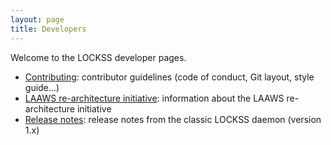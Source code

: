 ```yaml
---
layout: page
title: Developers
---
```


Welcome to the LOCKSS developer pages.

*   [Contributing](contributing.md): contributor guidelines (code of conduct, Git layout, style guide...)
*   [LAAWS re-architecture initiative](laaws): information about the LAAWS re-architecture initiative
*   [Release notes](release-notes.md): release notes from the classic LOCKSS daemon (version 1.x)
